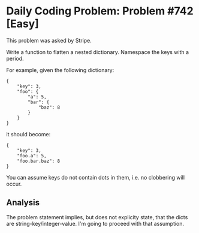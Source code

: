 # Daily Coding Problem: Problem #742 [Easy]

This problem was asked by Stripe.

Write a function to flatten a nested dictionary.
Namespace the keys with a period.

For example, given the following dictionary:

```
{
    "key": 3,
    "foo": {
        "a": 5,
        "bar": {
            "baz": 8
        }
    }
}
```

it should become:

```
{
    "key": 3,
    "foo.a": 5,
    "foo.bar.baz": 8
}
```

You can assume keys do not contain dots in them,
i.e. no clobbering will occur.

## Analysis

The problem statement implies, but does not explicity state,
that the dicts are string-key/integer-value.
I'm going to proceed with that assumption.
